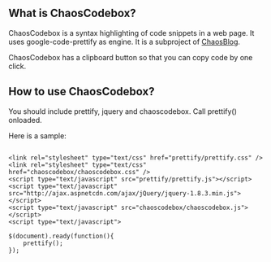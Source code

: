 What is ChaosCodebox?
---
ChaosCodebox is a syntax highlighting of code snippets in a web page. It uses google-code-prettify as engine. It is a subproject of [ChaosBlog](https://github.com/chaopeng/chaosblog). 

ChaosCodebox has a clipboard button so that you can copy code by one click.

How to use ChaosCodebox?
---
You should include prettify, jquery and chaoscodebox. Call prettify() onloaded. 

Here is a sample:
<pre><code>
&ltlink rel="stylesheet" type="text/css" href="prettify/prettify.css" /&gt
&ltlink rel="stylesheet" type="text/css" href="chaoscodebox/chaoscodebox.css" /&gt
&ltscript type="text/javascript" src="prettify/prettify.js"&gt&lt/script&gt
&ltscript type="text/javascript" src="http://ajax.aspnetcdn.com/ajax/jQuery/jquery-1.8.3.min.js"&gt&lt/script&gt
&ltscript type="text/javascript" src="chaoscodebox/chaoscodebox.js"&gt&lt/script&gt
&ltscript type="text/javascript"&gt

$(document).ready(function(){
	prettify();
});
</code></pre>

